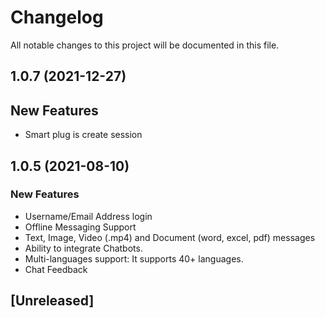 # Changelog
All notable changes to this project will be documented in this file.

## 1.0.7 (2021-12-27)
## New Features

- Smart plug is create session

## 1.0.5 (2021-08-10)
### New Features

 - Username/Email Address login
 - Offline Messaging Support
 - Text, Image, Video (.mp4) and Document (word, excel, pdf) messages
 - Ability to integrate Chatbots.
 - Multi-languages support: It supports 40+ languages.
 - Chat Feedback

## [Unreleased]
